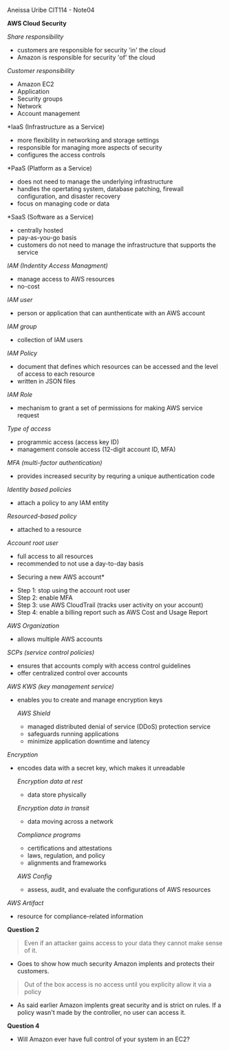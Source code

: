 Aneissa Uribe
CIT114 - Note04

**AWS Cloud Security**

*Share responsibility*

- customers are responsible for security 'in' the cloud
- Amazon is responsible for security 'of' the cloud

*Customer responsibility*

- Amazon EC2
- Application
- Security groups
- Network
- Account management

*IaaS (Infrastructure as a Service)

- more flexibility in networking and storage settings
- responsible for managing more aspects of security
- configures the access controls

*PaaS (Platform as a Service)

- does not need to manage the underlying infrastructure
- handles the opertating system, database patching, firewall configuration, and disaster recovery
- focus on managing code or data

*SaaS (Software as a Service)

- centrally hosted
- pay-as-you-go basis
- customers do not need to manage the infrastructure that supports the service

*IAM (Indentity Access Managment)*

- manage access to AWS resources
- no-cost

*IAM user*

- person or application that can aunthenticate with an AWS account

*IAM group*

- collection of IAM users

*IAM Policy*

- document that defines which resources can be accessed and the level of access to each resource
- written in JSON files

*IAM Role*

- mechanism to grant a set of permissions for making AWS service request

*Type of access*

- programmic access (access key ID)
- management console access (12-digit account ID, MFA)

*MFA (multi-factor authentication)*

- provides increased security by requring a unique authentication code

*Identity based policies*

- attach a policy to any IAM entity

*Resourced-based policy*

- attached to a resource

*Account root user*

- full access to all resources
- recommended to not use a day-to-day basis

* Securing a new AWS account*

- Step 1: stop using the account root user
- Step 2: enable MFA
- Step 3: use AWS CloudTrail (tracks user activity on your account)
- Step 4: enable a billing report such as AWS Cost and Usage Report

*AWS Organization*

- allows multiple AWS accounts

*SCPs (service control policies)*

- ensures that accounts comply with access control guidelines
- offer centralized control over accounts

*AWS KWS (key management service)*

- enables you to create and manage encryption keys

  *AWS Shield*

  - managed distributed denial of service (DDoS) protection service
  - safeguards running applications
  - minimize application downtime and latency

*Encryption*

- encodes data with a secret key, which makes it unreadable
 
  *Encryption data at rest*

  - data store physically

  *Encryption data in transit*

  - data moving across a network
 
  *Compliance programs*

  - certifications and attestations
  - laws, regulation, and policy
  - alignments and frameworks

  *AWS Config*

  - assess, audit, and evaluate the configurations of AWS resources

 *AWS Artifact*

 - resource for compliance-related information


**Question 2**

> Even if an attacker gains access to your data they cannot make sense of it.

- Goes to show how much security Amazon implents and protects their customers.

> Out of the box access is no access until you explicity allow it via a policy

- As said earlier Amazon implents great security and is strict on rules. If a policy wasn't made by the controller, no user can access it.

**Question 4**
- Will Amazon ever have full control of your system in an EC2?
